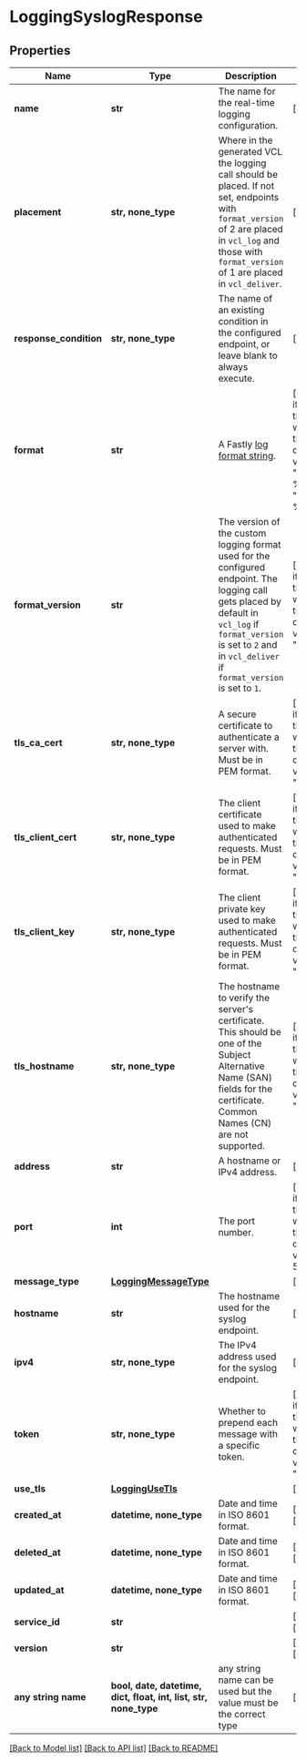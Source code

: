# LoggingSyslogResponse


## Properties
Name | Type | Description | Notes
------------ | ------------- | ------------- | -------------
**name** | **str** | The name for the real-time logging configuration. | [optional] 
**placement** | **str, none_type** | Where in the generated VCL the logging call should be placed. If not set, endpoints with `format_version` of 2 are placed in `vcl_log` and those with `format_version` of 1 are placed in `vcl_deliver`.  | [optional] 
**response_condition** | **str, none_type** | The name of an existing condition in the configured endpoint, or leave blank to always execute. | [optional] 
**format** | **str** | A Fastly [log format string](https://docs.fastly.com/en/guides/custom-log-formats). | [optional]  if omitted the server will use the default value of "%h %l %u %t "%r" %&gt;s %b"
**format_version** | **str** | The version of the custom logging format used for the configured endpoint. The logging call gets placed by default in `vcl_log` if `format_version` is set to `2` and in `vcl_deliver` if `format_version` is set to `1`.  | [optional]  if omitted the server will use the default value of "2"
**tls_ca_cert** | **str, none_type** | A secure certificate to authenticate a server with. Must be in PEM format. | [optional]  if omitted the server will use the default value of "null"
**tls_client_cert** | **str, none_type** | The client certificate used to make authenticated requests. Must be in PEM format. | [optional]  if omitted the server will use the default value of "null"
**tls_client_key** | **str, none_type** | The client private key used to make authenticated requests. Must be in PEM format. | [optional]  if omitted the server will use the default value of "null"
**tls_hostname** | **str, none_type** | The hostname to verify the server&#39;s certificate. This should be one of the Subject Alternative Name (SAN) fields for the certificate. Common Names (CN) are not supported. | [optional]  if omitted the server will use the default value of "null"
**address** | **str** | A hostname or IPv4 address. | [optional] 
**port** | **int** | The port number. | [optional]  if omitted the server will use the default value of 514
**message_type** | [**LoggingMessageType**](LoggingMessageType.md) |  | [optional] 
**hostname** | **str** | The hostname used for the syslog endpoint. | [optional] 
**ipv4** | **str, none_type** | The IPv4 address used for the syslog endpoint. | [optional] 
**token** | **str, none_type** | Whether to prepend each message with a specific token. | [optional]  if omitted the server will use the default value of "null"
**use_tls** | [**LoggingUseTls**](LoggingUseTls.md) |  | [optional] 
**created_at** | **datetime, none_type** | Date and time in ISO 8601 format. | [optional] [readonly] 
**deleted_at** | **datetime, none_type** | Date and time in ISO 8601 format. | [optional] [readonly] 
**updated_at** | **datetime, none_type** | Date and time in ISO 8601 format. | [optional] [readonly] 
**service_id** | **str** |  | [optional] [readonly] 
**version** | **str** |  | [optional] [readonly] 
**any string name** | **bool, date, datetime, dict, float, int, list, str, none_type** | any string name can be used but the value must be the correct type | [optional]

[[Back to Model list]](../README.md#documentation-for-models) [[Back to API list]](../README.md#documentation-for-api-endpoints) [[Back to README]](../README.md)


